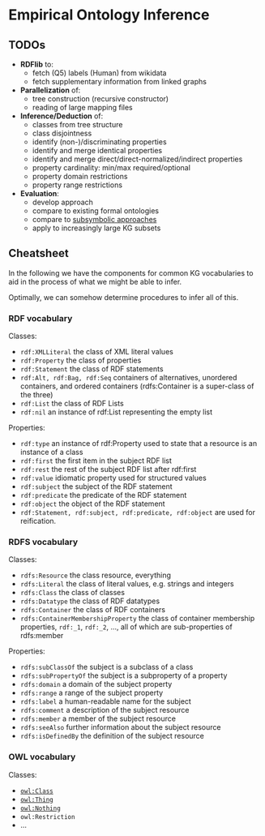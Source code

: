 # Empirical Ontology Inference

## TODOs

- **RDFlib** to:
  - fetch (Q5) labels (Human) from wikidata
  - fetch supplementary information from linked graphs
- **Parallelization** of:
  - tree construction (recursive constructor)
  - reading of large mapping files
- **Inference/Deduction** of:
  - classes from tree structure
  - class disjointness
  - identify (non-)/discriminating properties
  - identify and merge identical properties
  - identify and merge direct/direct-normalized/indirect properties
  - property cardinality: min/max required/optional
  - property domain restrictions
  - property range restrictions
- **Evaluation**:
  - develop approach
  - compare to existing formal ontologies
  - compare to [subsymbolic approaches](https://scholar.google.at/scholar_url?url=https://books.google.at/books%3Fhl%3Den%26lr%3Dlang_en%26id%3D18B8EAAAQBAJ%26oi%3Dfnd%26pg%3DPA47%26ots%3Db5AdaAl_8j%26sig%3DVCgXYYJR4rMB4osMtDnEIc5xLIU&hl=en&sa=X&d=16877927513923858388&ei=WXjhYtKECYeymgHbw4vIDg&scisig=AAGBfm1mqXC7yRDo9ghowZMbAYM5RPFuUA&oi=scholaralrt&hist=_ZG20kAAAAAJ:15879895029840466074:AAGBfm1ylym01b_AA29dRrdk0iCCuEtOLw&html=&pos=8&folt=rel)
  - apply to increasingly large KG subsets

## Cheatsheet

In the following we have the components for common KG vocabularies to aid in the process of what we might be able to infer.

Optimally, we can somehow determine procedures to infer all of this.

### RDF vocabulary

Classes:
- `rdf:XMLLiteral` the class of XML literal values
- `rdf:Property` the class of properties
- `rdf:Statement` the class of RDF statements
- `rdf:Alt, rdf:Bag, rdf:Seq` containers of alternatives, unordered containers, and ordered containers (rdfs:Container is a super-class of the three)
- `rdf:List` the class of RDF Lists
- `rdf:nil` an instance of rdf:List representing the empty list

Properties:

- `rdf:type` an instance of rdf:Property used to state that a resource is an instance of a class
- `rdf:first` the first item in the subject RDF list
- `rdf:rest` the rest of the subject RDF list after rdf:first
- `rdf:value` idiomatic property used for structured values
- `rdf:subject` the subject of the RDF statement
- `rdf:predicate` the predicate of the RDF statement
- `rdf:object` the object of the RDF statement
- `rdf:Statement, rdf:subject, rdf:predicate, rdf:object` are used for reification.

### RDFS vocabulary

Classes:

- `rdfs:Resource` the class resource, everything
- `rdfs:Literal` the class of literal values, e.g. strings and integers
- `rdfs:Class` the class of classes
- `rdfs:Datatype` the class of RDF datatypes
- `rdfs:Container` the class of RDF containers
- `rdfs:ContainerMembershipProperty` the class of container membership properties, `rdf:_1`, `rdf:_2`, ..., all of which are sub-properties of rdfs:member

Properties:

- `rdfs:subClassOf` the subject is a subclass of a class
- `rdfs:subPropertyOf` the subject is a subproperty of a property
- `rdfs:domain` a domain of the subject property
- `rdfs:range` a range of the subject property
- `rdfs:label` a human-readable name for the subject
- `rdfs:comment` a description of the subject resource
- `rdfs:member` a member of the subject resource
- `rdfs:seeAlso` further information about the subject resource
- `rdfs:isDefinedBy` the definition of the subject resource

### OWL vocabulary

Classes:

- [`owl:Class`](https://www.w3.org/TR/owl-ref/#Class)
- [`owl:Thing`](http://www.w3.org/TR/2004/REC-owl-semantics-20040210/#owl_Thing)
- [`owl:Nothing`](http://www.w3.org/TR/2004/REC-owl-semantics-20040210/#owl_Nothing)
- `owl:Restriction`
- ...
